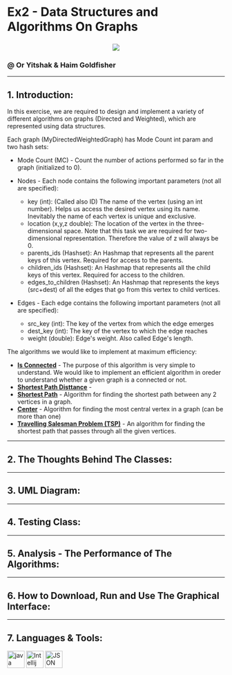 # Ex2 - Data Structures and Algorithms On Graphs
### 

<p align="center">
<img align="center" src="https://www.researchgate.net/profile/Edwin-Sha/publication/3923952/figure/fig3/AS:667702590963725@1536204111731/A-graph-with-nodes-and-edges.png" />
</p>

### @ Or Yitshak & Haim Goldfisher
---------
## 1. Introduction:

In this exercise, we are required to design and implement a variety of different algorithms on graphs (Directed and Weighted), which are represented using data structures.

Each graph (MyDirectedWeightedGraph) has Mode Count int param and two hash sets:

* Mode Count (MC) - Count the number of actions performed so far in the graph (initialized to 0).

* Nodes - Each node contains the following important parameters (not all are specified):
  * key (int): (Called also ID) The name of the vertex (using an int number). Helps us access the desired vertex using its name. Inevitably the name of each vertex is unique and exclusive.
  * location (x,y,z double): The location of the vertex in the three-dimensional space. Note that this task we are required for two-dimensional representation. Therefore the value of z will always be 0.
  * parents_ids (Hashset): An Hashmap that represents all the parent keys of this vertex. Required for access to the parents.
  * children_ids (Hashset): An Hashmap that represents all the child keys of this vertex. Required for access to the children.
  * edges_to_children (Hashset): An Hashmap that represents the keys (src+dest) of all the edges that go from this vertex to child vertices.

* Edges - Each edge contains the following important parameters (not all are specified):
  * src_key (int): The key of the vertex from which the edge emerges
  * dest_key (int): The key of the vertex to which the edge reaches
  * weight (double): Edge's weight. Also called Edge's length.

The algorithms we would like to implement at maximum efficiency:

* <ins>**Is Connected**</ins> - The purpose of this algorithm is very simple to understand. We would like to implement an efficient algorithm in oreder to understand
whether a given graph is a connected or not.
* <ins>**Shortest Path Disttance**</ins> - 
* <ins>**Shortest Path**</ins> - Algorithm for finding the shortest path between any 2 vertices in a graph.
* <ins>**Center**</ins> - Algorithm for finding the most central vertex in a graph (can be more than one)
* <ins>**Travelling Salesman Problem (TSP)**</ins> - An algorithm for finding the shortest path that passes through all the given vertices.

---------
## 2. The Thoughts Behind The Classes:
---------
## 3. UML Diagram:
---------
## 4. Testing Class:
---------
## 5. Analysis - The Performance of The Algorithms:
---------
## 6. How to Download, Run and Use The Graphical Interface:
---------
## 7. Languages & Tools:

<p align="left">
<a href="https://www.java.com" target="Java"> <img src="https://github.com/tomchen/stack-icons/blob/master/logos/java.svg" alt="java" width="40" height="40"/></a>
<a href="https://www.jetbrains.com/idea/" title="Intellij"> <img src="https://github.com/tomchen/stack-icons/blob/master/logos/intellij-idea.svg" alt="Intellij IDEA" width="40" height="40"/></a>  
<a href="https://www.https://www.json.org/json-en.html" title="JSON"> <img src="https://upload.wikimedia.org/wikipedia/commons/thumb/c/c9/JSON_vector_logo.svg/2048px-JSON_vector_logo.svg.png" alt="JSON" width="40" height="40"/></a>  
